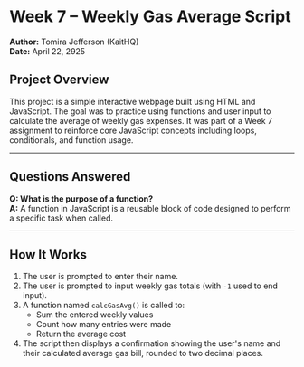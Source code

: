 # Week 7 – Weekly Gas Average Script

**Author:** Tomira Jefferson (KaitHQ)  
**Date:** April 22, 2925

## Project Overview

This project is a simple interactive webpage built using HTML and JavaScript. The goal was to practice using functions and user input to calculate the average of weekly gas expenses. It was part of a Week 7 assignment to reinforce core JavaScript concepts including loops, conditionals, and function usage.

---

## Questions Answered

**Q: What is the purpose of a function?**  
**A:** A function in JavaScript is a reusable block of code designed to perform a specific task when called.

---

## How It Works

1. The user is prompted to enter their name.
2. The user is prompted to input weekly gas totals (with `-1` used to end input).
3. A function named `calcGasAvg()` is called to:
   - Sum the entered weekly values
   - Count how many entries were made
   - Return the average cost
4. The script then displays a confirmation showing the user's name and their calculated average gas bill, rounded to two decimal places.
